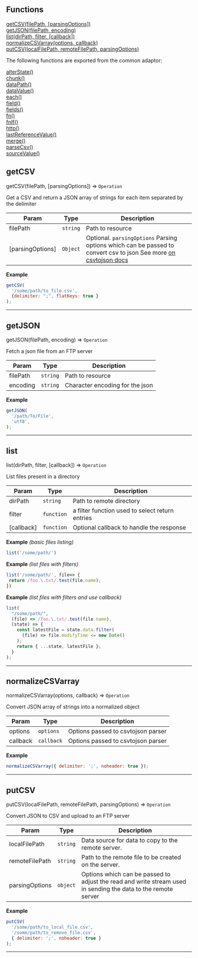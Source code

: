 ## Functions

<dl>
<dt>
    <a href="#getcsv">getCSV(filePath, [parsingOptions])</a></dt>
<dt>
    <a href="#getjson">getJSON(filePath, encoding)</a></dt>
<dt>
    <a href="#list">list(dirPath, filter, [callback])</a></dt>
<dt>
    <a href="#normalizecsvarray">normalizeCSVarray(options, callback)</a></dt>
<dt>
    <a href="#putcsv">putCSV(localFilePath, remoteFilePath, parsingOptions)</a></dt>
</dl>

The following functions are exported from the common adaptor:
<dl>
<dt>
    <a href="/adaptors/packages/common-docs#alterstate">alterState()</a>
</dt>
<dt>
    <a href="/adaptors/packages/common-docs#chunk">chunk()</a>
</dt>
<dt>
    <a href="/adaptors/packages/common-docs#datapath">dataPath()</a>
</dt>
<dt>
    <a href="/adaptors/packages/common-docs#datavalue">dataValue()</a>
</dt>
<dt>
    <a href="/adaptors/packages/common-docs#each">each()</a>
</dt>
<dt>
    <a href="/adaptors/packages/common-docs#field">field()</a>
</dt>
<dt>
    <a href="/adaptors/packages/common-docs#fields">fields()</a>
</dt>
<dt>
    <a href="/adaptors/packages/common-docs#fn">fn()</a>
</dt>
<dt>
    <a href="/adaptors/packages/common-docs#fnif">fnIf()</a>
</dt>
<dt>
    <a href="/adaptors/packages/common-docs#http">http()</a>
</dt>
<dt>
    <a href="/adaptors/packages/common-docs#lastreferencevalue">lastReferenceValue()</a>
</dt>
<dt>
    <a href="/adaptors/packages/common-docs#merge">merge()</a>
</dt>
<dt>
    <a href="/adaptors/packages/common-docs#parsecsv">parseCsv()</a>
</dt>
<dt>
    <a href="/adaptors/packages/common-docs#sourcevalue">sourceValue()</a>
</dt></dl>

## getCSV

getCSV(filePath, [parsingOptions]) ⇒ <code>Operation</code>

Get a CSV and return a JSON array of strings for each item separated by the delimiter


| Param | Type | Description |
| --- | --- | --- |
| filePath | <code>string</code> | Path to resource |
| [parsingOptions] | <code>Object</code> | Optional. `parsingOptions` Parsing options which can be passed to convert csv to json See more [on csvtojson docs](https://github.com/Keyang/node-csvtojson#parameters) |

**Example**  
```js
getCSV(
  '/some/path/to_file.csv',
  {delimiter: ";", flatKeys: true }
);
```

* * *

## getJSON

getJSON(filePath, encoding) ⇒ <code>Operation</code>

Fetch a json file from an FTP server


| Param | Type | Description |
| --- | --- | --- |
| filePath | <code>string</code> | Path to resource |
| encoding | <code>string</code> | Character encoding for the json |

**Example**  
```js
getJSON(
  '/path/To/File',
  'utf8',
);
```

* * *

## list

list(dirPath, filter, [callback]) ⇒ <code>Operation</code>

List files present in a directory


| Param | Type | Description |
| --- | --- | --- |
| dirPath | <code>string</code> | Path to remote directory |
| filter | <code>function</code> | a filter function used to select return entries |
| [callback] | <code>function</code> | Optional callback to handle the response |

**Example** *(basic files listing)*  
```js
list('/some/path/')
```
**Example** *(list files with filters)*  
```js
list('/some/path/', file=> {
 return /foo.\.txt/.test(file.name);
})
```
**Example** *(list files with filters and use callback)*  
```js
list(
  "/some/path/",
  (file) => /foo.\.txt/.test(file.name),
  (state) => {
    const latestFile = state.data.filter(
      (file) => file.modifyTime <= new Date()
    );
    return { ...state, latestFile };
  }
);
```

* * *

## normalizeCSVarray

normalizeCSVarray(options, callback) ⇒ <code>Operation</code>

Convert JSON array of strings into a normalized object


| Param | Type | Description |
| --- | --- | --- |
| options | <code>options</code> | Options passed to csvtojson parser |
| callback | <code>callback</code> | Options passed to csvtojson parser |

**Example**  
```js
normalizeCSVarray({ delimiter: ';', noheader: true });
```

* * *

## putCSV

putCSV(localFilePath, remoteFilePath, parsingOptions) ⇒ <code>Operation</code>

Convert JSON to CSV and upload to an FTP server


| Param | Type | Description |
| --- | --- | --- |
| localFilePath | <code>string</code> | Data source for data to copy to the remote server. |
| remoteFilePath | <code>string</code> | Path to the remote file to be created on the server. |
| parsingOptions | <code>object</code> | Options which can be passed to adjust the read and write stream used in sending the data to the remote server |

**Example**  
```js
putCSV(
  '/some/path/to_local_file.csv',
  '/some/path/to_remove_file.csv',
  { delimiter: ';', noheader: true }
);
```

* * *

